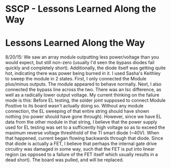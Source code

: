 # SSCP - Lessons Learned Along the Way

# Lessons Learned Along the Way

8/20/15: We saw an array module outputting less power/voltage than you would expect, but still non-zero (usually I'd seen the bypass diodes fail quickly and completely short). Additionally, the diode itself was getting quite hot, indicating there was power being burned in it. I used Sasha's Keithley to sweep the module in 2 states. First, I only connected the Module plus/minus outputs. The module appeared to behave normally. Next, I also connected the bypass line across the two. There was an Isc difference, as well as a radically lower output voltage. My current thinking on the failure mode is this: Before EL testing, the solder joint supposed to connect Module Positive to its board wasn't actually doing so. Without any module connection, the EL sweeping of that entire string should have shown nothing (no power should have gone through). However, since we have EL data from the other module in that string, I believe that the power supply used for EL testing was set to a sufficiently high voltage so as to exceed the maximum reverse voltage threshhold of the TI smart diode (~40V). When that happened, current began flowing backwards through that diode. Since that diode is actually a FET, I believe that perhaps the internal gate drive circuitry was damaged in some way, such that the FET is put into linear region (as opposed to a failure of the FET itself which usually results in a dead short). The board was pulled, and will be replaced. 


